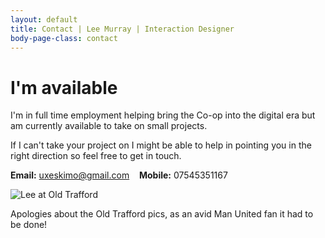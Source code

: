 ```yaml
---
layout: default
title: Contact | Lee Murray | Interaction Designer
body-page-class: contact
---
```


<h1 class="title">I'm available</h1>

<p>I'm in full time employment helping bring the Co-op into the digital era but am currently available to take on small projects.</p>

<p>If I can't take your project on I might be able to help in pointing you in the right direction so feel free to get in touch.</p>

<p><strong>Email:</strong> <a href="mailto:uxeskimo@gmail.com">uxeskimo@gmail.com</a> &nbsp;&nbsp;&nbsp;<strong>Mobile:</strong> 07545351167</p>

<img src="http://s3-eu-west-1.amazonaws.com/eskimo/lee-old-trafford.jpg" alt="Lee at Old Trafford" />

<p>Apologies about the Old Trafford pics, as an avid Man United fan it had to be done!</p>